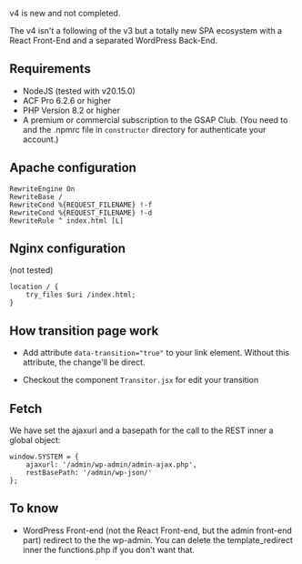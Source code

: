 v4 is new and not completed.

The v4 isn't a following of the v3 but a totally new SPA ecosystem with a React Front-End and a separated WordPress Back-End.


## Requirements

- NodeJS (tested with v20.15.0)
- ACF Pro 6.2.6 or higher
- PHP Version 8.2 or higher
- A premium or commercial subscription to the GSAP Club. (You need to and the .npmrc file in `constructor` directory for authenticate your account.)


## Apache configuration

```
RewriteEngine On
RewriteBase /
RewriteCond %{REQUEST_FILENAME} !-f
RewriteCond %{REQUEST_FILENAME} !-d
RewriteRule ^ index.html [L]
```


## Nginx configuration

(not tested)
```
location / {
    try_files $uri /index.html;
}
```


## How transition page work

- Add attribute `data-transition="true"` to your link element. Without this attribute, the change'll be direct.

- Checkout the component `Transitor.jsx` for edit your transition



## Fetch

We have set the ajaxurl and a basepath for the call to the REST inner a global object:
```
window.SYSTEM = {
    ajaxurl: '/admin/wp-admin/admin-ajax.php',
    restBasePath: '/admin/wp-json/'
};
```


## To know

- WordPress Front-end (not the React Front-end, but the admin front-end part) redirect to the the wp-admin. You can delete the template_redirect inner the functions.php if you don't want that.